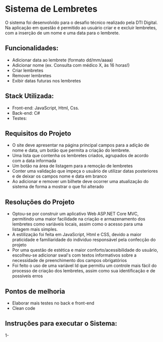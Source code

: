 # Sistema de Lembretes
O sistema foi desenvolvido para o desafio técnico realizado pela DTI Digital. Na aplicação em questão é permitido ao usuário criar e e excluir lembretes, com a inserção de um nome e uma data para o lembrete.

## Funcionalidades:
- Adicionar data ao lembrete (formato dd/mm/aaaa)
- Adicionar nome (ex. Consulta com médico X, às 16 horas!)
- Criar lembretes
- Remover lembretes
- Exibir datas futuras nos lembretes

## Stack Utilizada:
- Front-end: JavaScript, Html, Css.
- Back-end: C#
- Testes:

## Requisitos do Projeto
- O site deve apresentar na página principal campos para a adição de nome e data, um botão que permita a criação do lembrete.
- Uma lista que contenha os lembretes criados, agrupados de acordo com a data informada
- Um botão na área de listagem para a remoção de lembretes
- Conter uma validação que impeça o usuãrio de utilizar datas posteriores e de deixar os campos nome e data em branco
- Ao adicionar e remover um bilhete deve ocorrer uma atualização do sistema de forma a mostrar o que foi alterado

## Resoluções do Projeto
- Optou-se por construir um aplicativo Web ASP.NET Core MVC, permitindo uma maior facilidade na criação e  armazenamento dos lembretes como variáveis locais, assim como o acesso para uma listagem mais simples.
- A estilização foi feita em JavaScript, Html e CSS, devido a maior praticidade e familiaridade do individuo responsável pela confecção do projeto
- Por uma questão de estética e maior conforto/acessibilidade do usuãrio, escolheu-se adicionar swal's com textos informativos sobre a necessidade de preenchimento dos campos obrigatórios
- Foi feito o uso de uma variável Id que permitiu um controle mais fácil do processo de criação dos lembretes, assim como sua identificação e de possíveis erros 

## Pontos de melhoria
- Elaborar mais testes no back e front-end
- Clean code

## Instruções para executar o Sistema:
1- 
